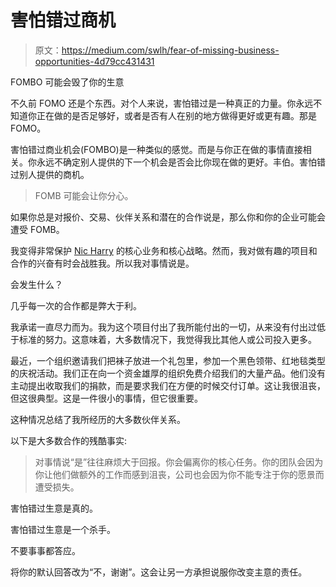 # 害怕错过商机

> 原文：<https://medium.com/swlh/fear-of-missing-business-opportunities-4d79cc431431>

FOMBO 可能会毁了你的生意

不久前 FOMO 还是个东西。对个人来说，害怕错过是一种真正的力量。你永远不知道你正在做的是否足够好，或者是否有人在别的地方做得更好或更有趣。那是 FOMO。

害怕错过商业机会(FOMBO)是一种类似的感觉。而是与你正在做的事情直接相关。你永远不确定别人提供的下一个机会是否会比你现在做的更好。丰伯。害怕错过别人提供的商机。

> FOMB 可能会让你分心。

如果你总是对报价、交易、伙伴关系和潜在的合作说是，那么你和你的企业可能会遭受 FOMB。

我变得非常保护 [Nic Harry](http://www.nicharry.com) 的核心业务和核心战略。然而，我对做有趣的项目和合作的兴奋有时会战胜我。所以我对事情说是。

会发生什么？

几乎每一次的合作都是弊大于利。

我承诺一直尽力而为。我为这个项目付出了我所能付出的一切，从来没有付出过低于标准的努力。这意味着，大多数情况下，我觉得我比其他人或公司投入更多。

最近，一个组织邀请我们把袜子放进一个礼包里，参加一个黑色领带、红地毯类型的庆祝活动。我们正在向一个资金雄厚的组织免费介绍我们的大量产品。他们没有主动提出收取我们的捐款，而是要求我们在方便的时候交付订单。这让我很沮丧，但这很典型。这是一件很小的事情，但它很重要。

这种情况总结了我所经历的大多数伙伴关系。

以下是大多数合作的残酷事实:

> 对事情说“是”往往麻烦大于回报。你会偏离你的核心任务。你的团队会因为你让他们做额外的工作而感到沮丧，公司也会因为你不能专注于你的愿景而遭受损失。

害怕错过生意是真的。

害怕错过生意是一个杀手。

不要事事都答应。

将你的默认回答改为“不，谢谢”。这会让另一方承担说服你改变主意的责任。